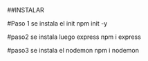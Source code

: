 ##INSTALAR

#Paso 1 se instala el init
    npm init -y

#paso2 se instala luego express
    npm i express

#paso3 se instala el nodemon
    npm i nodemon